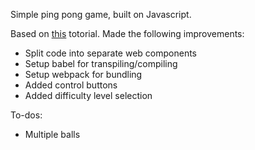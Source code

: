 Simple ping pong game, built on Javascript.

Based on [this](https://www.youtube.com/watch?v=nl0KXCa5pJk&list=PLt4757glfbhHkfz7dqojMbnBdgUnFih4B&t=0s&index=2) totorial. Made the following improvements:

* Split code into separate web components
* Setup babel for transpiling/compiling
* Setup webpack for bundling
* Added control buttons
* Added difficulty level selection

To-dos:

* Multiple balls
